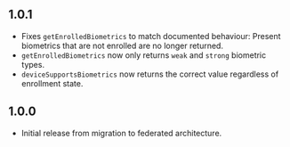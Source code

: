 ## 1.0.1

* Fixes `getEnrolledBiometrics` to match documented behaviour: 
  Present biometrics that are not enrolled are no longer returned.
* `getEnrolledBiometrics` now only returns `weak` and `strong` biometric types.   
* `deviceSupportsBiometrics` now returns the correct value regardless of enrollment state.

## 1.0.0

* Initial release from migration to federated architecture. 
